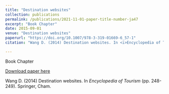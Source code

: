 ```yaml
---
title: "Destination websites"
collection: publications
permalink: /publications/2021-11-01-paper-title-number-ja47
excerpt: "Book Chapter"
date: 2015-09-01
venue: "Destination websites"
paperurl: "https://doi.org/10.1007/978-3-319-01669-6_57-1"
citation: "Wang D. (2014) Destination websites. In <i>Encyclopedia of Tourism</i> (pp. 248-249). Springer, Cham."

---
```

Book Chapter

[Download paper here](https://doi.org/10.1007/978-3-319-01669-6_57-1)

Wang D. (2014) Destination websites. In <i>Encyclopedia of Tourism</i> (pp. 248-249). Springer, Cham.
